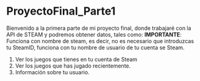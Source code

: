 # ProyectoFinal_Parte1
Bienvenido a la primera parte de mi proyecto final, donde trabajaré con la API de STEAM y podremos obtener datos, tales como:
**IMPORTANTE**: Funciona con nombre de steam, es decir, no es necesario que introduzcas tu SteamID, funciona con tu nombre de usuario
de tu cuenta se Steam.

1. Ver los juegos que tienes en tu cuenta de Steam
2. Ver los juegos que has jugado recientemente.
3. Información sobre tu usuario.
